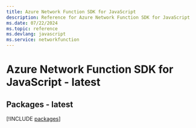 ```yaml
---
title: Azure Network Function SDK for JavaScript
description: Reference for Azure Network Function SDK for JavaScript
ms.date: 07/22/2024
ms.topic: reference
ms.devlang: javascript
ms.service: networkfunction
---
```

# Azure Network Function SDK for JavaScript - latest
## Packages - latest
[!INCLUDE [packages](network-function-index.md)]